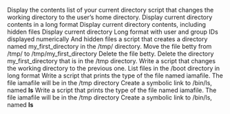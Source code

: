 Display the contents list of your current directory
script that changes the working directory to the user’s home directory.
Display current directory contents in a long format
Display current directory contents, including hidden files
Display current directory Long format with user and group IDs displayed numerically  And hidden files 
a script that creates a directory named my_first_directory in the /tmp/ directory.
Move the file betty from /tmp/ to /tmp/my_first_directory
Delete the file betty.
Delete the directory my_first_directory that is in the /tmp directory.
Write a script that changes the working directory to the previous one.
List files in the /boot directory in long format
Write a script that prints the type of the file named iamafile. The file iamafile will be in the /tmp directory
Create a symbolic link to /bin/ls, named __ls__
Write a script that prints the type of the file named iamafile. The file iamafile will be in the /tmp directory 
Create a symbolic link to /bin/ls, named __ls__
